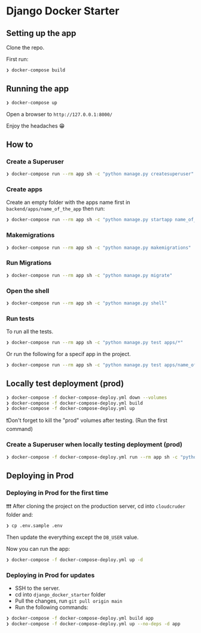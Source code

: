 # Django Docker Starter

## Setting up the app

Clone the repo.

First run:

```sh
❯ docker-compose build
```

## Running the app

```sh
❯ docker-compose up
```

Open a browser to `http://127.0.0.1:8000/`

Enjoy the headaches 😁

## How to

### Create a Superuser

```sh
❯ docker-compose run --rm app sh -c "python manage.py createsuperuser"
```

### Create apps

Create an empty folder with the apps name first in `backend/apps/name_of_the_app` then run:  

```sh
❯ docker-compose run --rm app sh -c "python manage.py startapp name_of_the_app ./apps/name_of_the_app"
```

### Makemigrations

```sh
❯ docker-compose run --rm app sh -c "python manage.py makemigrations"
```

### Run Migrations

```sh
❯ docker-compose run --rm app sh -c "python manage.py migrate"
```

### Open the shell

```sh
❯ docker-compose run --rm app sh -c "python manage.py shell"
```

### Run tests

To run all the tests.  

```sh
❯ docker-compose run --rm app sh -c "python manage.py test apps/*"
```

Or run the following for a specif app in the project.

```sh
❯ docker-compose run --rm app sh -c "python manage.py test apps/name_of_the_app"
```

## Locally test deployment (prod)

```sh
❯ docker-compose -f docker-compose-deploy.yml down --volumes
❯ docker-compose -f docker-compose-deploy.yml build
❯ docker-compose -f docker-compose-deploy.yml up
```

❗️Don't forget to kill the "prod" volumes after testing. (Run the first command)

### Create a Superuser when locally testing deployment (prod)

```sh
❯ docker-compose -f docker-compose-deploy.yml run --rm app sh -c "python manage.py createsuperuser"
```

## Deploying in Prod

### Deploying in Prod for the first time

❗️❗️❗️ After cloning the project on the production server, cd into `cloudcruder` folder and:

```sh
❯ cp .env.sample .env
```

Then update the everything except the `DB_USER` value.

Now you can run the app:

```sh
❯ docker-compose -f docker-compose-deploy.yml up -d
```

### Deploying in Prod for updates

* SSH to the server.
* cd into `django_docker_starter` folder
* Pull the changes, run `git pull origin main`
* Run the following commands:

```sh
❯ docker-compose -f docker-compose-deploy.yml build app
❯ docker-compose -f docker-compose-deploy.yml up --no-deps -d app
```
